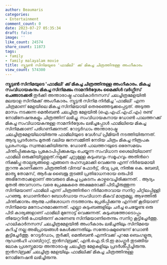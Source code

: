 ```yaml
---
author: Beaumaris
categories:
- Entertainment
comment_count: 0
date: 2023-07-27 05:35:34
draft: false
image: ''
like_count: 24574
share_count: 11873
tags:
- family
- family malayalam movie
title: ന്യൂട്ടണ്‍ സിനിമയുടെ 'ഫാമിലി' ക്ക് മികച്ച ചിത്രത്തിനുള്ള അംഗീകാരം
view_count: 574300
---
```


**ന്യൂട്ടണ്‍ സിനിമയുടെ 'ഫാമിലി' ക്ക് മികച്ച ചിത്രത്തിനുള്ള അംഗീകാരം. മികച്ച സംവിധായകനും മികച്ച സിനിമക്കും നാമനിര്‍ദ്ദേശം** **മൈക്കിള്‍ വര്‍ഗ്ഗീസ് ചെങ്ങാടക്കരി** തുര്‍ക്കി അന്താരാഷ്ട്ര ഹാലികാര്‍നസസ് ചലച്ചിത്രമേളയില്‍ മലയാള സിനിമക്ക് അംഗീകാരം. ന്യൂട്ടന്‍ സിനിമ നിര്‍മിച്ച 'ഫാമിലി' എന്ന ചിത്രമാണ് മേളയിലെ മികച്ച സിനിമയായി തെരഞ്ഞെടുക്കപ്പെട്ടത്. അടുത്ത മാസം നടക്കുന്ന മെല്‍ബണ്‍ ചലച്ചിത്ര മേളയില്‍ (ഐ.എഫ്.എഫ്.എം) രണ്ട് നോമിനേഷനുകളും ചിത്രത്തിന് ലഭിച്ചു. സംവിധായകനായ ഡോണ്‍ പാലത്തറക്ക് മികച്ച സംവിധായകനുള്ള നാമനിര്‍ദ്ദേശം ലഭിച്ചപ്പോള്‍ ഫാമിലിയെ മികച്ച സിനിമക്കാണ് പരിഗണിക്കുന്നത്. [](https://cdn.boolokam.com/articles/2023/07/dff.jpg)റോട്ടര്‍ഡാം അന്താരാഷ്ട്ര ചലച്ചിത്രമേളയിലായിരുന്നു ഫാമിലിയുടെ വേള്‍ഡ് പ്രീമിയര്‍ നടത്തിയിരുന്നത്. ആദ്യ പ്രദര്‍ശനം മുതല്‍ വലിയ ജനസമ്മിതി നേടിയ ചിത്രം മികച്ച നിരൂപക പ്രശംസയും സ്വന്തമാക്കിയിരുന്നു. ഡോണ്‍ പാലത്തറയുടെ ഒരേസമയം ചിന്തിപ്പിക്കുകയും പ്രകോപിപ്പിക്കുകയും ചെയ്യുന്ന സംവിധാന ശൈലിയിലാണ് ഫാമിലി ഒരുക്കിയിട്ടുളളത്.നമുക്ക് ചുറ്റുമുള്ള കുടുംബവും സമൂഹവും അതിന്‍റെ നിക്ഷിപ്ത താല്പര്യങ്ങളെ എങ്ങനെ രഹസ്യമാക്കി വെക്കുന്നു എന്ന് നിര്‍ഭയമായി തുറന്നു കാണിക്കുന്ന ചിത്രത്തില്‍ വിനയ് ഫോര്‍ട്ട്, ദിവ്യ പ്രഭ, നില്‍ജ കെ. ബേബി, മാത്യു തോമസ്, ആര്‍ഷ ബൈജു തുടങ്ങി പ്രതിഭാധനരായ ഒരുപിടി അഭിനേതാക്കളാണ് അവരുടെ മികച്ച പ്രകടനം കാഴ്ചവെച്ചിരിക്കുന്നത്. . ആദ്യം മുതല്‍ അവസാനം വരെ പ്രേക്ഷകരെ അക്ഷമരാക്കി പിടിച്ചിരുത്തുന്ന സിനിമയാണ് ഫാമിലി എന്ന് ചിത്രത്തിന്‍റെ നിര്‍മാതാവായ സനിറ്റ ചിറ്റിലപ്പിള്ളി പറഞ്ഞു. ഡോണിന്‍റെ ബോള്‍ഡായ സംവിധാന മികവ് മാത്രമല്ല, ആഴത്തില്‍ ചിന്തിക്കാനും ആത്മ പരിശോധന നടത്താനും പ്രേരിപ്പിക്കുന്നു എന്നത് കൂടിയാണ് സിനിമയെ മനോഹരമാക്കുന്നത്. എല്ലാ കുടുംബങ്ങളിലും ചര്‍ച്ച ചെയ്യേണ്ട ഒരു പിടി കാര്യങ്ങളാണ് ഫാമിലി മുന്നോട്ട് വെക്കുന്നത്. കുടുംബത്തോടൊപ്പം തീയേറ്ററില്‍ പോയിരുന്ന് കാണേണ്ട സിനിമയാണിതെന്നും സനിറ്റ കൂട്ടിച്ചേര്‍ത്തു. ഹാലികാര്‍നസസ് ചലച്ചിത്രമേളയില്‍ അംഗീകാരം ലഭിച്ചതിലും സിനിമയെ കുറിച്ച് നല്ല അഭിപ്രായങ്ങള്‍ കേള്‍ക്കുന്നതിലും സന്തോഷമുണ്ടെന്ന് ഡോണ്‍ കൂട്ടിച്ചേര്‍ത്തു. റോട്ടര്‍ഡാം, തുര്‍ക്കി, മെല്‍ബണ്‍ എന്നിവക്ക് പുറമേ ബെംഗളൂരു, നൂഡല്‍ഹി ഹാബിറ്റാറ്റ്, ഇന്‍സ്ബ്രക്ക്, എന്‍.ഐ.ടി.ടി.ഇ മാംഗ്ലൂര്‍ തുടങ്ങിയ ലോക പ്രശസ്തമായ അന്താരാഷ്ട്ര ചലച്ചിത്ര മേളകളിലും പ്രദര്‍ശിപ്പിച്ചിരുന്നു. ഇന്‍സ്ബ്രക്ക് ചലച്ചിത്ര മേളയിലും ഫാമിലിക്ക് മികച്ച ചിത്രത്തിനുള്ള നോമിനേഷന്‍ ലഭിച്ചിരുന്നു.
